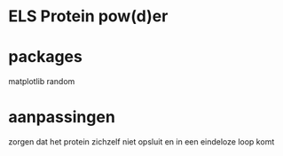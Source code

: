 # ELS Protein pow(d)er
# packages
matplotlib
random


# aanpassingen
zorgen dat het protein zichzelf niet opsluit en in een eindeloze loop komt
